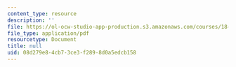 ```yaml
---
content_type: resource
description: ''
file: https://ol-ocw-studio-app-production.s3.amazonaws.com/courses/18-600-probability-and-random-variables-fall-2019/08d279e84cb73ce3f2898d0a5edcb158_MIT18_600F19_lec13.pdf
file_type: application/pdf
resourcetype: Document
title: null
uid: 08d279e8-4cb7-3ce3-f289-8d0a5edcb158
---
```

